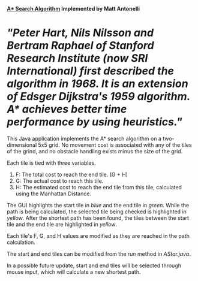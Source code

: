 <b><u>A* Search Algorithm</u>
Implemented by Matt Antonelli</b>

<i>"Peter Hart, Nils Nilsson and Bertram Raphael of Stanford Research Institute (now SRI International) first described the 
algorithm in 1968. It is an extension of Edsger Dijkstra's 1959 algorithm. A* achieves better time performance by using heuristics."</i>
========

This Java application implements the A* search algorithm on a two-dimensional 5x5 grid. No movement cost
is associated with any of the tiles of the grind, and no obstacle handling exists minus the size of the grid.

Each tile is tied with three variables.
<ol><li>F: The total cost to reach the end tile. (G + H)</li>
<li>G: The actual cost to reach this tile.</li>
<li>H: The estimated cost to reach the end tile from this tile, calculated using the Manhattan Distance.</li></ol>

The GUI highlights the start tile in <i>blue</i> and the end tile in <i>green</i>. While the path is being calculated, the
selected tile being checked is highlighted in <i>yellow</i>. After the shortest path has been found, the tiles between the
start tile and the end tile are highlighted in <i>yellow</i>.

Each tile's F, G, and H values are modified as they are reached in the path calculation.

The start and end tiles can be modified from the <i>run</i> method in <i>AStar.java</i>.

In a possible future update, start and end tiles will be selected through mouse input, which will calculate a new shortest path.